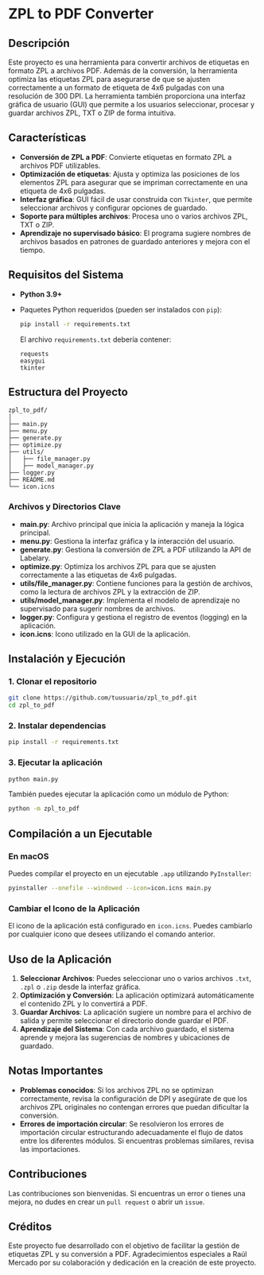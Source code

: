 # ZPL to PDF Converter

## Descripción

Este proyecto es una herramienta para convertir archivos de etiquetas en formato ZPL a archivos PDF. Además de la conversión, la herramienta optimiza las etiquetas ZPL para asegurarse de que se ajusten correctamente a un formato de etiqueta de 4x6 pulgadas con una resolución de 300 DPI. La herramienta también proporciona una interfaz gráfica de usuario (GUI) que permite a los usuarios seleccionar, procesar y guardar archivos ZPL, TXT o ZIP de forma intuitiva.

## Características

- **Conversión de ZPL a PDF**: Convierte etiquetas en formato ZPL a archivos PDF utilizables.
- **Optimización de etiquetas**: Ajusta y optimiza las posiciones de los elementos ZPL para asegurar que se impriman correctamente en una etiqueta de 4x6 pulgadas.
- **Interfaz gráfica**: GUI fácil de usar construida con `Tkinter`, que permite seleccionar archivos y configurar opciones de guardado.
- **Soporte para múltiples archivos**: Procesa uno o varios archivos ZPL, TXT o ZIP.
- **Aprendizaje no supervisado básico**: El programa sugiere nombres de archivos basados en patrones de guardado anteriores y mejora con el tiempo.

## Requisitos del Sistema

- **Python 3.9+**
- Paquetes Python requeridos (pueden ser instalados con `pip`):

  ```sh
  pip install -r requirements.txt
  ```

  El archivo `requirements.txt` debería contener:

  ```
  requests
  easygui
  tkinter
  ```

## Estructura del Proyecto

```
zpl_to_pdf/
│
├── main.py
├── menu.py
├── generate.py
├── optimize.py
├── utils/
│   ├── file_manager.py
│   ├── model_manager.py
├── logger.py
├── README.md
└── icon.icns
```

### Archivos y Directorios Clave

- **main.py**: Archivo principal que inicia la aplicación y maneja la lógica principal.
- **menu.py**: Gestiona la interfaz gráfica y la interacción del usuario.
- **generate.py**: Gestiona la conversión de ZPL a PDF utilizando la API de Labelary.
- **optimize.py**: Optimiza los archivos ZPL para que se ajusten correctamente a las etiquetas de 4x6 pulgadas.
- **utils/file_manager.py**: Contiene funciones para la gestión de archivos, como la lectura de archivos ZPL y la extracción de ZIP.
- **utils/model_manager.py**: Implementa el modelo de aprendizaje no supervisado para sugerir nombres de archivos.
- **logger.py**: Configura y gestiona el registro de eventos (logging) en la aplicación.
- **icon.icns**: Icono utilizado en la GUI de la aplicación.

## Instalación y Ejecución

### 1. Clonar el repositorio

```sh
git clone https://github.com/tuusuario/zpl_to_pdf.git
cd zpl_to_pdf
```

### 2. Instalar dependencias

```sh
pip install -r requirements.txt
```

### 3. Ejecutar la aplicación

```sh
python main.py
```

También puedes ejecutar la aplicación como un módulo de Python:

```sh
python -m zpl_to_pdf
```

## Compilación a un Ejecutable

### En macOS

Puedes compilar el proyecto en un ejecutable `.app` utilizando `PyInstaller`:

```sh
pyinstaller --onefile --windowed --icon=icon.icns main.py
```

### Cambiar el Icono de la Aplicación

El icono de la aplicación está configurado en `icon.icns`. Puedes cambiarlo por cualquier icono que desees utilizando el comando anterior.

## Uso de la Aplicación

1. **Seleccionar Archivos**: Puedes seleccionar uno o varios archivos `.txt`, `.zpl` o `.zip` desde la interfaz gráfica.
2. **Optimización y Conversión**: La aplicación optimizará automáticamente el contenido ZPL y lo convertirá a PDF.
3. **Guardar Archivos**: La aplicación sugiere un nombre para el archivo de salida y permite seleccionar el directorio donde guardar el PDF.
4. **Aprendizaje del Sistema**: Con cada archivo guardado, el sistema aprende y mejora las sugerencias de nombres y ubicaciones de guardado.

## Notas Importantes

- **Problemas conocidos**: Si los archivos ZPL no se optimizan correctamente, revisa la configuración de DPI y asegúrate de que los archivos ZPL originales no contengan errores que puedan dificultar la conversión.
- **Errores de importación circular**: Se resolvieron los errores de importación circular estructurando adecuadamente el flujo de datos entre los diferentes módulos. Si encuentras problemas similares, revisa las importaciones.

## Contribuciones

Las contribuciones son bienvenidas. Si encuentras un error o tienes una mejora, no dudes en crear un `pull request` o abrir un `issue`.

## Créditos

Este proyecto fue desarrollado con el objetivo de facilitar la gestión de etiquetas ZPL y su conversión a PDF. Agradecimientos especiales a Raúl Mercado por su colaboración y dedicación en la creación de este proyecto.

